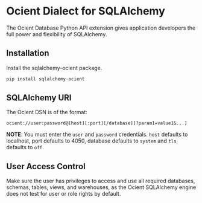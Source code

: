 # Ocient Dialect for SQLAlchemy

The Ocient Database Python API extension gives application developers the full power and flexibility of SQLAlchemy.

## Installation

Install the sqlalchemy-ocient package.

```python
pip install sqlalchemy-ocient
```

## SQLAlchemy URI


The Ocient DSN is of the format:
```shell
ocient://user:password@[host][:port][/database][?param1=value1&...]
```

**NOTE**: You must enter the `user` and `password` credentials.  `host` defaults to localhost,
port defaults to 4050, database defaults to `system` and `tls` defaults
to `off`.

## User Access Control

Make sure the user has privileges to access and use all required databases, schemas, tables, views, and warehouses, as the Ocient SQLAlchemy engine does not test for user or role rights by default.
